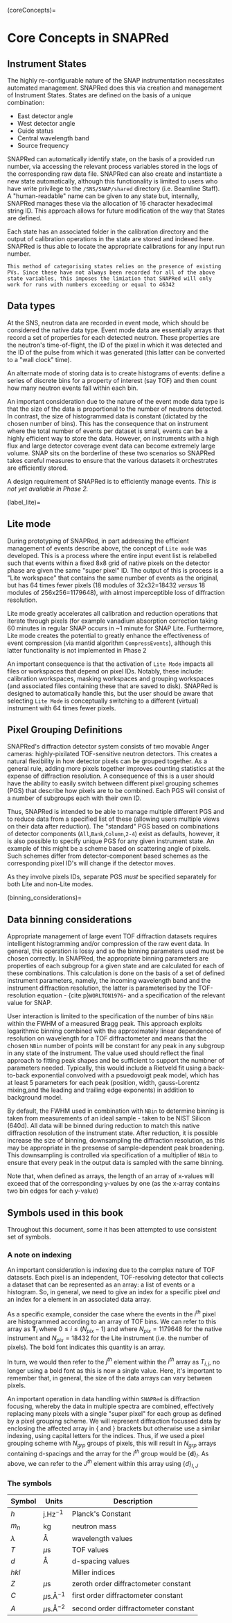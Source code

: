 (coreConcepts)=
# Core Concepts in SNAPRed

## Instrument States

The highly re-configurable nature of the SNAP instrumentation necessitates automated management. SNAPRed does this via creation and management of Instrument States. States are defined on the basis of a unique combination:

* East detector angle
* West detector angle
* Guide status
* Central wavelength band
* Source frequency

SNAPRed can automatically identify state, on the basis of a provided run number, via accessing the relevant process variables stored in the logs of the corresponding raw data file. SNAPRed can also create and instantiate a new state automatically, although this functionality is limited to users who have write privilege to the `/SNS/SNAP/shared` directory (i.e. Beamline Staff). A "human-readable" name can be given to any state but, internally, SNAPRed manages these via the allocation of 16 character hexadecimal string ID. This approach allows for future modification of the way that States are defined.

Each state has an associated folder in the calibration directory and the output of calibration operations in the state are stored and indexed here. SNAPRed is thus able to locate the appropriate calibrations for any input run number.  

```{warning}
This method of categorising states relies on the presence of existing PVs. Since these have not always been recorded for all of the above state variables, this imposes the limiation that SNAPRed will only work for runs with numbers exceeding or equal to 46342 
```

## Data types

At the SNS, neutron data are recorded in event mode, which should be considered the native data type. Event mode data are essentially arrays that record a set of properties for each detected neutron. These properties are the neutron's time-of-flight, the ID of the pixel in which it was detected and the ID of the pulse from which it was generated (this latter can be converted to a "wall clock" time).  

An alternate mode of storing data is to create histograms of events: define a series of discrete bins for a property of interest (say TOF) and then count how many neutron events fall within each bin. 

An important consideration due to the nature of the event mode data type is that the size of the data is proportional to the number of neutrons detected. In contrast, the size of histogrammed data is constant (dictated by the chosen number of bins). This has the consequence that on instrument where the total number of events per dataset is small, events can be a highly efficient way to store the data. However, on instruments with a high flux and large detector coverage event data can become extremely large volume. SNAP sits on the borderline of these two scenarios so SNAPRed takes careful measures to ensure that the various datasets it orchestrates are efficiently stored.

A design requirement of SNAPRed is to efficiently manage events. _This is not yet available in Phase 2._

(label_lite)=
## Lite mode

During prototyping of SNAPRed, in part addressing the efficient management of events describe above, the concept of `Lite mode` was developed. This is a process where the entire input event list is relabelled such that events within a fixed 8x8 grid of native pixels on the detector phase are given the same "super pixel" ID. The output of this is process is a "Lite workspace" that contains the same number of events as the original, but has 64 times fewer pixels (18 modules of 32x32=18432 _versus_ 18 modules of 256x256=1179648), with almost imperceptible loss of diffraction resolution.

Lite mode greatly accelerates all calibration and reduction operations that iterate through pixels (for example vanadium absorption correction taking 60 minutes in regular SNAP occurs in ~1 minute for SNAP Lite. Furthermore, Lite mode creates the potential to greatly enhance the effectiveness of event compression (via mantid algorithm `CompressEvents`), although this latter functionality is not implemented in Phase 2

An important consequence is that the activation of `Lite Mode` impacts all files or workspaces that depend on pixel IDs. Notably, these include: calibration workspaces, masking workspaces and grouping workspaces (and associated files containing these that are saved to disk). SNAPRed is designed to automatically handle this, but the user should be aware that selecting `Lite Mode` is conceptually switching to a different (virtual) instrument with 64 times fewer pixels.

## Pixel Grouping Definitions

SNAPRed's diffraction detector system consists of two movable Anger cameras: highly-pixilated TOF-sensitive neutron detectors. This creates a natural flexibility in how detector pixels can be grouped together. As a general rule, adding more pixels together improves counting statistics at the expense of diffraction resolution. A consequence of this is a user should have the ability to easily switch between different pixel grouping schemes (PGS) that describe how pixels are to be combined. Each PGS will consist of a number of subgroups each with their own ID.

Thus, SNAPRed is intended to be able to manage multiple different PGS and to reduce data from a specified list of these (allowing users multiple views on their data after reduction). The "standard" PGS based on combinations of detector components (`All`,`Bank`,`Column`,`2-4`) exist as defaults, however, it is also possible to specify unique PGS for any given instrument state. An example of this might be a scheme based on scattering angle of pixels. Such schemes differ from detector-component based schemes as the corresponding pixel ID's will change if the detector moves. 

As they involve pixels IDs, separate PGS _must_ be specified separately for both Lite and non-Lite modes. 

(binning_considerations)=
## Data binning considerations

Appropriate management of large event TOF diffraction datasets requires intelligent histogramming and/or compression of the raw event data. In general, this operation is lossy and so the binning parameters used must be chosen correctly. In SNAPRed, the appropriate binning parameters are properties of each subgroup for a given state and are calculated for each of these combinations. This calculation is done on the basis of a set of defined instrument parameters, namely, the incoming wavelength band and the instrument diffraction resolution, the latter is parameterised by the TOF-resolution equation - {cite:p}`WORLTON1976`- and a specification of the relevant value for SNAP.

User interaction is limited to the specification of the number of bins `NBin` within the FWHM of a measured Bragg peak. This approach exploits logarithmic binning combined with the approximately linear dependence of resolution on wavelength for a TOF diffractometer and means that the chosen `NBin` number of points will be constant for any peak in any subgroup in any state of the instrument. The value used should reflect the final approach to fitting peak shapes and be sufficient to support the numbner of parameters needed. Typically, this would include a Rietveld fit using a back-to-back exponential convolved with a psuedovoigt peak model, which has at least 5 parameters for each peak (position, width, gauss-Lorentz mixing,and the leading and trailing edge exponents) in addition to background model. 

By default, the FWHM used in combination with `NBin` to determine binning is taken from measurements of an ideal sample - taken to be NIST Silicon (640d). All data will be binned during reduction to match this native diffraction resolution of the instrument state. After reduction, it is possible increase the size of binning, downsampling the diffraction resolution, as this may be appropriate in the presense of sample-dependent peak broadening. This downsampling is controlled via specification of a multiplier of `NBin` to ensure that every peak in the output data is sampled with the same binning.

Note that, when defined as arrays, the length of an array of x-values will exceed that of the corresponding y-values by one (as the x-array contains two bin edges for each y-value) 

## Symbols used in this book

Throughout this document, some it has been attempted to use consistent set of symbols. 

### A note on indexing

An important consideration is indexing due to the complex nature of TOF datasets. Each pixel is an independent, TOF-resolving detector that collects a dataset that can be represented as an array: a list of events or a histogram. So, in general, we need to give an index for a specific pixel _and_ an index for a element in an associated data array.

As a specific example, consider the case where the events in the $i^{th}$ pixel are histogrammed according to an array of TOF bins. We can refer to this array as $\mathbf{T}_i$ where $0\leq i \leq (N_{pix}-1)$ and where $N_{pix}=1179648$ for the native instrument and $N_{pix}=18432$ for the Lite instrument (i.e. the number of pixels). The bold font indicates this quantity is an array.

In turn, we would then refer to the $j^{th}$ element within the $i^{th}$ array as $T_{i,j}$, no longer using a bold font as this is now a single value. Here, it's important to remember that, in general, the size of the data arrays can vary between pixels.    

An important operation in data handling within `SNAPRed` is diffraction focusing, whereby the data in multiple spectra are combined, effectively replacing many pixels with a single "super pixel" for each group as defined by a pixel grouping scheme. We will represent diffraction focussed data by enclosing the affected array in $\{$ and $\}$ brackets but otherwise use a similar indexing, using capital letters for the indices. Thus, if we used a pixel grouping scheme with $N_{grp}$ groups of pixels, this will result in $N_{grp}$ arrays containing d-spacings and the array for the $I^{th}$ group would be $\{\mathbf{d}\}_I$. As above, we can refer to the $J^{th}$ element within this array using $\{d\}_{I,J}$

### The symbols

| Symbol       | Units         | Description |
|-------       |-------        |-------------|
|$h$ | j.Hz$^{-1}$ | Planck's Constant |
| $m_n$ | kg | neutron mass |
|$\lambda$  | Å | wavelength values|
|$T$  | $\mu$s        | TOF values|
|$d$  | Å        | d-spacing values|
|$hkl$| | Miller indices|
|$Z$  | $\mu$s          | zeroth order diffractometer constant |
|$C$  | $\mu$s.Å$^{-1}$          | first order diffractometer constant |
|$A$  | $\mu$s.Å$^{-2}$          | second order diffractometer constant |  

